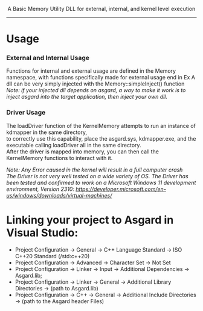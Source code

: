 <p align="center">A Basic Memory Utility DLL for external, internal, and kernel level execution</p>

---
# Usage
### External and Internal Usage
Functions for internal and external usage are defined in the Memory namespace, with functions specifically made for external usage end in Ex
A dll can be very simply injected with the Memory::simpleInject() function
*Note: if your injected dll depends on asgard, a way to make it work is to inject asgard into the target application, then inject your own dll.*

### Driver Usage

The loadDriver function of the KernelMemory attempts to run an instance of kdmapper in the same directory,<br>
to correctly use this capability, place the asgard.sys, kdmapper.exe, and the executable calling loadDriver all in the same directory.<br>
After the driver is mapped into memory, you can then call the KernelMemory functions to interact with it.<br>

*Note: Any Error caused in the kernel will result in a full computer crash<br>The Driver is not very well tested on a wide variety of OS. The Driver has been tested and confirmed to work on a Microsoft Windows 11 development environment, Version 2310: https://developer.microsoft.com/en-us/windows/downloads/virtual-machines/*


# Linking your project to Asgard in Visual Studio:
- Project Configuration -> General -> C++ Language Standard -> ISO C++20 Standard (/std:c++20)
- Project Configuration -> Advanced -> Character Set -> Not Set
- Project Configuration -> Linker -> Input -> Additional Dependencies -> Asgard.lib;
- Project Configuration -> Linker -> General -> Additional Library Directories -> (path to Asgard.lib)
- Project Configuration -> C++ -> General -> Additional Include Directories -> (path to the Asgard header Files)

